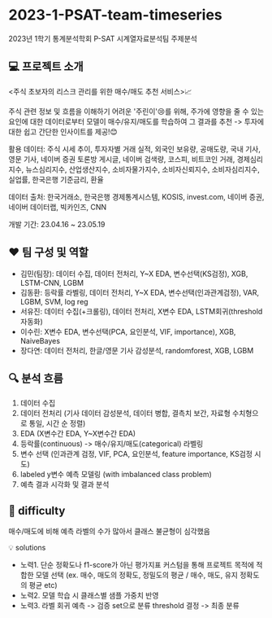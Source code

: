 # 2023-1-PSAT-team-timeseries
2023년 1학기 통계분석학회 P-SAT 시계열자료분석팀 주제분석


## 💻 프로젝트 소개
<주식 초보자의 리스크 관리를 위한 매수/매도 추천 서비스>📈

주식 관련 정보 및 흐름을 이해하기 어려운 '주린이'😢를 위해, 주가에 영향을 줄 수 있는 요인에 대한 데이터로부터 모델이 매수/유지/매도를 학습하여 그 결과를 추천 -> 투자에 대한 쉽고 간단한 인사이트를 제공!😊

활용 데이터: 주식 시세 추이, 투자자별 거래 실적, 외국인 보유량, 공매도량, 국내 기사, 영문 기사, 네이버 증권 토론방 게시글, 네이버 검색량, 코스피, 비트코인 거래, 경제심리지수, 뉴스심리지수, 산업생산지수, 소비자물가지수, 소비자신뢰지수, 소비자심리지수, 실업률, 한국은행 기준금리, 환율

데이터 출처: 한국거래소, 한국은행 경제통계시스템, KOSIS, invest.com, 네이버 증권, 네이버 데이터랩, 빅카인즈, CNN

개발 기간: 23.04.16 ~ 23.05.19


## ❤️ 팀 구성 및 역할
- 김민(팀장): 데이터 수집, 데이터 전처리, Y~X EDA, 변수선택(KS검정), XGB, LSTM-CNN, LGBM
- 김동환: 등락률 라벨링, 데이터 전처리, Y~X EDA, 변수선택(인과관계검정), VAR, LGBM, SVM, log reg
- 서유진: 데이터 수집(+크롤링), 데이터 전처리, X변수 EDA, LSTM회귀(threshold자동화)
- 이수린: X변수 EDA, 변수선택(PCA, 요인분석, VIF, importance), XGB, NaiveBayes
- 장다연: 데이터 전처리, 한글/영문 기사 감성분석, randomforest, XGB, LGBM


## 🔍 분석 흐름
1. 데이터 수집
2. 데이터 전처리 (기사 데이터 감성분석, 데이터 병합, 결측치 보간, 자료형 수치형으로 통일, 시간 순 정렬)
3. EDA (X변수간 EDA, Y~X변수간 EDA)
4. 등락률(continuous) -> 매수/유지/매도(categorical) 라벨링
5. 변수 선택 (인과관계 검정, VIF, PCA, 요인분석, feature importance, KS검정 시도)
6. labeled y변수 예측 모델링 (with imbalanced class problem)
7. 예측 결과 시각화 및 결과 분석


## 🚨 difficulty
매수/매도에 비해 예측 라벨의 수가 많아서 클래스 불균형이 심각했음

💡 solutions
- 노력1. 단순 정확도나 f1-score가 아닌 평가지표 커스텀을 통해 프로젝트 목적에 적합한 모델 선택 (ex. 매수, 매도의 정확도, 정밀도의 평균 / 매수, 매도, 유지 정확도의 평균 etc)
- 노력2. 모델 학습 시 클래스별 샘플 가중치 반영
- 노력3. 라벨 회귀 예측 -> 검증 set으로 분류 threshold 결정 -> 최종 분류
